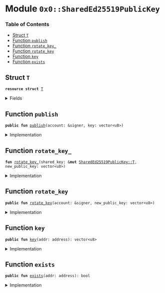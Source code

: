 
<a name="0x0_SharedEd25519PublicKey"></a>

# Module `0x0::SharedEd25519PublicKey`

### Table of Contents

-  [Struct `T`](#0x0_SharedEd25519PublicKey_T)
-  [Function `publish`](#0x0_SharedEd25519PublicKey_publish)
-  [Function `rotate_key_`](#0x0_SharedEd25519PublicKey_rotate_key_)
-  [Function `rotate_key`](#0x0_SharedEd25519PublicKey_rotate_key)
-  [Function `key`](#0x0_SharedEd25519PublicKey_key)
-  [Function `exists`](#0x0_SharedEd25519PublicKey_exists)



<a name="0x0_SharedEd25519PublicKey_T"></a>

## Struct `T`



<pre><code><b>resource</b> <b>struct</b> <a href="#0x0_SharedEd25519PublicKey_T">T</a>
</code></pre>



<details>
<summary>Fields</summary>


<dl>
<dt>

<code>key: vector&lt;u8&gt;</code>
</dt>
<dd>

</dd>
<dt>

<code>rotation_cap: <a href="LibraAccount.md#0x0_LibraAccount_KeyRotationCapability">LibraAccount::KeyRotationCapability</a></code>
</dt>
<dd>

</dd>
</dl>


</details>

<a name="0x0_SharedEd25519PublicKey_publish"></a>

## Function `publish`



<pre><code><b>public</b> <b>fun</b> <a href="#0x0_SharedEd25519PublicKey_publish">publish</a>(account: &signer, key: vector&lt;u8&gt;)
</code></pre>



<details>
<summary>Implementation</summary>


<pre><code><b>public</b> <b>fun</b> <a href="#0x0_SharedEd25519PublicKey_publish">publish</a>(account: &signer, key: vector&lt;u8&gt;) {
    <b>let</b> t = <a href="#0x0_SharedEd25519PublicKey_T">T</a> {
        key: x"",
        rotation_cap: <a href="LibraAccount.md#0x0_LibraAccount_extract_sender_key_rotation_capability">LibraAccount::extract_sender_key_rotation_capability</a>()
    };
    <a href="#0x0_SharedEd25519PublicKey_rotate_key_">rotate_key_</a>(&<b>mut</b> t, key);
    move_to(account, t);
}
</code></pre>



</details>

<a name="0x0_SharedEd25519PublicKey_rotate_key_"></a>

## Function `rotate_key_`



<pre><code><b>fun</b> <a href="#0x0_SharedEd25519PublicKey_rotate_key_">rotate_key_</a>(shared_key: &<b>mut</b> <a href="#0x0_SharedEd25519PublicKey_T">SharedEd25519PublicKey::T</a>, new_public_key: vector&lt;u8&gt;)
</code></pre>



<details>
<summary>Implementation</summary>


<pre><code><b>fun</b> <a href="#0x0_SharedEd25519PublicKey_rotate_key_">rotate_key_</a>(shared_key: &<b>mut</b> <a href="#0x0_SharedEd25519PublicKey_T">T</a>, new_public_key: vector&lt;u8&gt;) {
    // Cryptographic check of <b>public</b> key validity
    Transaction::assert(
        <a href="Signature.md#0x0_Signature_ed25519_validate_pubkey">Signature::ed25519_validate_pubkey</a>(<b>copy</b> new_public_key),
        9003, // TODO: proper error code
    );
    <a href="LibraAccount.md#0x0_LibraAccount_rotate_authentication_key_with_capability">LibraAccount::rotate_authentication_key_with_capability</a>(
        &shared_key.rotation_cap,
        <a href="Authenticator.md#0x0_Authenticator_ed25519_authentication_key">Authenticator::ed25519_authentication_key</a>(<b>copy</b> new_public_key)
    );
    shared_key.key = new_public_key;
}
</code></pre>



</details>

<a name="0x0_SharedEd25519PublicKey_rotate_key"></a>

## Function `rotate_key`



<pre><code><b>public</b> <b>fun</b> <a href="#0x0_SharedEd25519PublicKey_rotate_key">rotate_key</a>(account: &signer, new_public_key: vector&lt;u8&gt;)
</code></pre>



<details>
<summary>Implementation</summary>


<pre><code><b>public</b> <b>fun</b> <a href="#0x0_SharedEd25519PublicKey_rotate_key">rotate_key</a>(account: &signer, new_public_key: vector&lt;u8&gt;) <b>acquires</b> <a href="#0x0_SharedEd25519PublicKey_T">T</a> {
    <a href="#0x0_SharedEd25519PublicKey_rotate_key_">rotate_key_</a>(borrow_global_mut&lt;<a href="#0x0_SharedEd25519PublicKey_T">T</a>&gt;(<a href="Signer.md#0x0_Signer_address_of">Signer::address_of</a>(account)), new_public_key);
}
</code></pre>



</details>

<a name="0x0_SharedEd25519PublicKey_key"></a>

## Function `key`



<pre><code><b>public</b> <b>fun</b> <a href="#0x0_SharedEd25519PublicKey_key">key</a>(addr: address): vector&lt;u8&gt;
</code></pre>



<details>
<summary>Implementation</summary>


<pre><code><b>public</b> <b>fun</b> <a href="#0x0_SharedEd25519PublicKey_key">key</a>(addr: address): vector&lt;u8&gt; <b>acquires</b> <a href="#0x0_SharedEd25519PublicKey_T">T</a> {
    *&borrow_global&lt;<a href="#0x0_SharedEd25519PublicKey_T">T</a>&gt;(addr).key
}
</code></pre>



</details>

<a name="0x0_SharedEd25519PublicKey_exists"></a>

## Function `exists`



<pre><code><b>public</b> <b>fun</b> <a href="#0x0_SharedEd25519PublicKey_exists">exists</a>(addr: address): bool
</code></pre>



<details>
<summary>Implementation</summary>


<pre><code><b>public</b> <b>fun</b> <a href="#0x0_SharedEd25519PublicKey_exists">exists</a>(addr: address): bool {
    ::<a href="#0x0_SharedEd25519PublicKey_exists">exists</a>&lt;<a href="#0x0_SharedEd25519PublicKey_T">T</a>&gt;(addr)
}
</code></pre>



</details>
